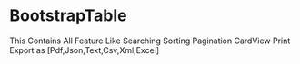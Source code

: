 # BootstrapTable

This Contains All Feature Like Searching Sorting Pagination CardView  Print Export as [Pdf,Json,Text,Csv,Xml,Excel]
